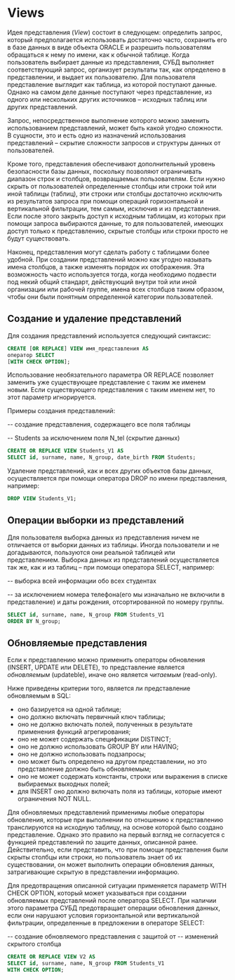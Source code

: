 # Views

Идея представления (_View_) состоит в следующем: определить запрос, который предполагается использовать достаточно часто, сохранить его в базе данных в виде объекта ORACLE и разрешить пользователям обращаться к нему по имени, как к обычной таблице. Когда пользователь выбирает данные из представления, СУБД выполняет соответствующий запрос, организует результаты так, как определено в представлении, и выдает их пользователю. Для пользователя представление выглядит как таблица, из которой поступают данные. Однако на самом деле данные поступают через представление, из одного или нескольких других источников – исходных таблиц или других представлений.

Запрос, непосредственное выполнение которого можно заменить использованием представлений, может быть какой угодно сложности. В сущности, это и есть одно из назначений использования представлений – скрытие сложности запросов и структуры данных от пользователей.

Кроме того, представления обеспечивают дополнительный уровень безопасности базы данных, поскольку позволяют ограничивать диапазон строк и столбцов, возвращаемых пользователям. Если нужно скрыть от пользователей определенные столбцы или строки той или иной таблицы (таблиц), эти строки или столбцы достаточно исключить из результатов запроса при помощи операций горизонтальной и вертикальной фильтрации, тем самым, исключив и из представления. Если после этого закрыть доступ к исходным таблицам, из которых при помощи запроса выбираются данные, то для пользователей, имеющих доступ только к представлению, скрытые столбцы или строки просто не будут существовать.

Наконец, представления могут сделать работу с таблицами более удобной. При создании представлений можно как угодно называть имена столбцов, а также изменять порядок их отображения. Эта возможность часто используется тогда, когда необходимо подвести под некий общий стандарт, действующий внутри той или иной организации или рабочей группе, имена всех столбцов таким образом, чтобы они были понятным определенной категории пользователей.

## Создание и удаление представлений

Для создания представлений используется следующий синтаксис:

```sql
CREATE [OR REPLACE] VIEW имя_представления AS
оператор SELECT
[WITH CHECK OPTION];
```

Использование необязательного параметра OR REPLACE позволяет заменить уже существующее представление с таким же именем новым. Если существующего представления с таким именем нет, то этот параметр игнорируется.

Примеры создания представлений:

-- создание представления, содержащего все поля таблицы

-- Students за исключением поля N_tel (скрытие данных)

```sql
CREATE OR REPLACE VIEW Students_V1 AS
SELECT id, surname, name, N_group, date_birth FROM Students;
```

Удаление представлений, как и всех других объектов базы данных, осуществляется при помощи оператора DROP по имени представления, например:

```sql
DROP VIEW Students_V1;
```

## Операции выборки из представлений

Для пользователя выборка данных из представления ничем не отличается от выборки данных из таблицы. Иногда пользователи и не догадываются, пользуются они реальной таблицей или представлением. Выборка данных из представлений осуществляется так же, как и из таблиц – при помощи оператора SELECT, например:

-- выборка всей информации обо всех студентах

-- за исключением номера телефона(его мы изначально не включили в представление) и даты рождения, отсортированной по номеру группы.

```sql
SELECT id, surname, name, N_group FROM Students_V1
ORDER BY N_group;
```

## Обновляемые представления

Если к представлению можно применить операторы обновления (INSERT, UPDATE или DELETE), то представление является _обновляемым_ (updateble), иначе оно является _читаемым_ (read-only).

Ниже приведены критерии того, является ли представление обновляемым в SQL:

- оно базируется на одной таблице;
- оно должно включать первичный ключ таблицы;
- оно не должно включать полей, полученных в результате применения функций агрегирования;
- оно не может содержать спецификации DISTINCT;
- оно не должно использовать GROUP BY или HAVING;
- оно не должно использовать подзапросы;
- оно может быть определено на другом представлении, но это представление должно быть обновляемым;
- оно не может содержать константы, строки или выражения в списке выбираемых выходных полей;
- для INSERT оно должно включать поля из таблицы, которые имеют ограничения NOT NULL.

Для обновляемых представлений применимы любые операторы обновления, которые при выполнении по отношению к представлению транслируются на исходную таблицу, на основе которой было создано представление. Однако это правило на первый взгляд не согласуется с функцией представлений по защите данных, описанной ранее. Действительно, если представить, что при помощи представления были скрыты столбцы или строки, но пользователь знает об их существовании, он может выполнить операции обновления данных, затрагивающие скрытую в представлении информацию.

Для предотвращения описанной ситуации применяется параметр WITH CHECK OPTION, который может указываться при создании обновляемых представлений после оператора SELECT. При наличии этого параметра СУБД предотвращает операции обновления данных, если они нарушают условия горизонтальной или вертикальной фильтрации, определенные в предложении в операторе SELECT:

-- создание обновляемого представления с защитой от
-- изменений скрытого столбца

```sql
CREATE OR REPLACE VIEW V2 AS
SELECT id, surname, name, N_group FROM Students_V1
WITH CHECK OPTION;
```
